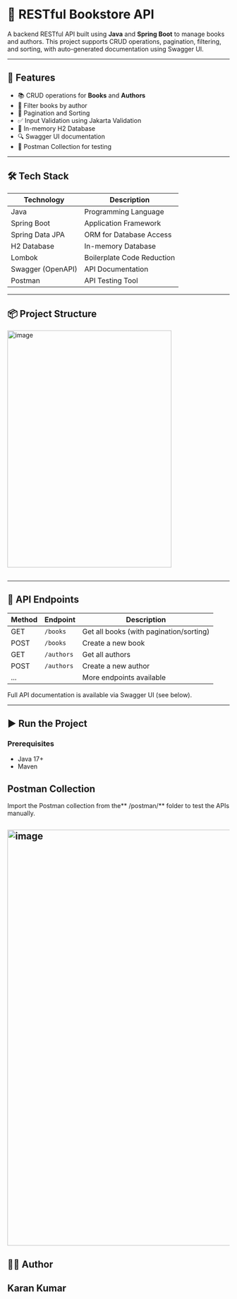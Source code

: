# 📘 RESTful Bookstore API

A backend RESTful API built using **Java** and **Spring Boot** to manage books and authors. This project supports CRUD operations, pagination, filtering, and sorting, with auto-generated documentation using Swagger UI.

---

## 🚀 Features

- 📚 CRUD operations for **Books** and **Authors**
- 🔎 Filter books by author
- 📄 Pagination and Sorting
- ✅ Input Validation using Jakarta Validation
- 🔧 In-memory H2 Database
- 🔍 Swagger UI documentation
- 🧪 Postman Collection for testing

---

## 🛠️ Tech Stack

| Technology     | Description                       |
|----------------|-----------------------------------|
| Java           | Programming Language              |
| Spring Boot    | Application Framework             |
| Spring Data JPA| ORM for Database Access           |
| H2 Database    | In-memory Database                |
| Lombok         | Boilerplate Code Reduction        |
| Swagger (OpenAPI) | API Documentation              |
| Postman        | API Testing Tool                  |

---

## 📦 Project Structure

<img width="372" height="537" alt="image" src="https://github.com/user-attachments/assets/0ac107cf-1706-4ab0-b4c0-5fb45d3bf194" />

## 
---

## 📄 API Endpoints

| Method | Endpoint             | Description              |
|--------|----------------------|--------------------------|
| GET    | `/books`             | Get all books (with pagination/sorting) 
| POST   | `/books`             | Create a new book        |          
| GET    | `/authors`           | Get all authors          |
| POST   | `/authors`           | Create a new author      |
| ...    |                      | More endpoints available |

Full API documentation is available via Swagger UI (see below).

---

## ▶️ Run the Project

### Prerequisites
- Java 17+
- Maven
## Postman Collection
Import the Postman collection from the** /postman/** folder to test the APIs manually.
## <img width="1860" height="942" alt="image" src="https://github.com/user-attachments/assets/55b5ff19-1904-414d-981f-6f34ae0a4de0" />

## 🧑‍💻 Author
## Karan Kumar



